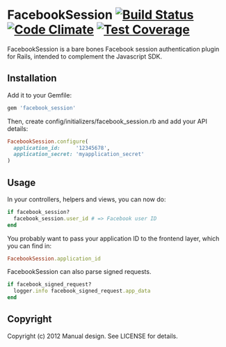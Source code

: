 # FacebookSession [![Build Status](https://travis-ci.org/manualdesign/facebook_session.svg?branch=master)](https://travis-ci.org/manualdesign/facebook_session) [![Code Climate](https://codeclimate.com/github/manualdesign/facebook_session/badges/gpa.svg)](https://codeclimate.com/github/manualdesign/facebook_session) [![Test Coverage](https://codeclimate.com/github/manualdesign/facebook_session/badges/coverage.svg)](https://codeclimate.com/github/manualdesign/facebook_session)

FacebookSession is a bare bones Facebook session authentication plugin for
Rails, intended to complement the Javascript SDK.

## Installation

Add it to your Gemfile:

```ruby
gem 'facebook_session'
```

Then, create config/initializers/facebook_session.rb and add your API details:

```ruby
FacebookSession.configure(
  application_id:     '12345678',
  application_secret: 'myapplication_secret'
)
```

## Usage

In your controllers, helpers and views, you can now do:

```ruby
if facebook_session?
  facebook_session.user_id # => Facebook user ID
end
```

You probably want to pass your application ID to the frontend layer,
which you can find in:

```ruby
FacebookSession.application_id
```

FacebookSession can also parse signed requests.

```ruby
if facebook_signed_request?
  logger.info facebook_signed_request.app_data
end
```

## Copyright

Copyright (c) 2012 Manual design. See LICENSE for details.
